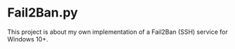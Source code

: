 # Fail2Ban.py
This project is about my own implementation of a Fail2Ban (SSH) service for Windows 10+. 

